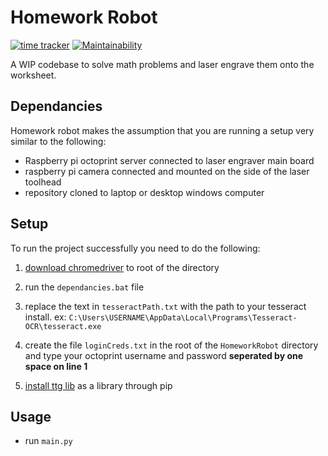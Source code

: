 # Homework Robot

[![time tracker](https://wakatime.com/badge/github/Yoyolick/HomeworkRobot.svg)](https://wakatime.com/badge/github/Yoyolick/HomeworkRobot) [![Maintainability](https://api.codeclimate.com/v1/badges/d02830cae1461df36a87/maintainability)](https://codeclimate.com/github/Yoyolick/HomeworkRobot/maintainability)

A WIP codebase to solve math problems and laser engrave them onto the worksheet.

## Dependancies

Homework robot makes the assumption that you are running a setup very similar to the following:

- Raspberry pi octoprint server connected to laser engraver main board
- raspberry pi camera connected and mounted on the side of the laser toolhead
- repository cloned to laptop or desktop windows computer

## Setup

To run the project successfully you need to do the following:

1. [download chromedriver](https://chromedriver.chromium.org/downloads) to root of the directory

2. run the `dependancies.bat` file

3. replace the text in `tesseractPath.txt` with the path to your tesseract install. ex: `C:\Users\USERNAME\AppData\Local\Programs\Tesseract-OCR\tesseract.exe`

4. create the file `loginCreds.txt` in the root of the `HomeworkRobot` directory and type your octoprint username and password **seperated by one space on line 1**

5. [install ttg lib](https://github.com/Yoyolick/TextToGcode) as a library through pip

## Usage

- run `main.py`
